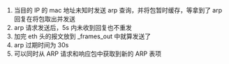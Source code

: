 1. 当目的 IP 的 mac 地址未知时发送 arp 查询，并将包暂时缓存，等拿到了 arp 回复在将包取出并发送
2. arp 请求发送后，5s 内未收到回复也不重发
3. 加完 eth 头的报文放到 _frames_out 中就算发送了
4. arp 过期时间为 30s
5. 可以同时从 ARP 请求和响应包中获取到新的 ARP 表项